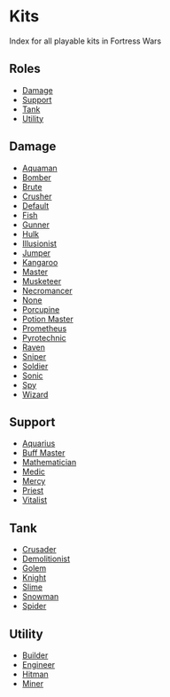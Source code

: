 # Kits
Index for all playable kits in Fortress Wars

## Roles
* [Damage](#Damage)
* [Support](#Support)
* [Tank](#Tank)
* [Utility](#Utility)

## Damage
* [Aquaman](Aquaman)
* [Bomber](Bomber)
* [Brute](Brute)
* [Crusher]()
* [Default]()
* [Fish]()
* [Gunner]()
* [Hulk]()
* [Illusionist]()
* [Jumper]()
* [Kangaroo]()
* [Master]()
* [Musketeer]()
* [Necromancer]()
* [None]()
* [Porcupine]()
* [Potion Master]()
* [Prometheus]()
* [Pyrotechnic]()
* [Raven]()
* [Sniper]()
* [Soldier]()
* [Sonic]()
* [Spy]()
* [Wizard]()

## Support
* [Aquarius](Aquarius)
* [Buff Master]()
* [Mathematician]()
* [Medic]()
* [Mercy]()
* [Priest]()
* [Vitalist]()

## Tank
* [Crusader](Crusader)
* [Demolitionist]()
* [Golem]()
* [Knight]()
* [Slime]()
* [Snowman]()
* [Spider]()

## Utility
* [Builder]()
* [Engineer]()
* [Hitman]()
* [Miner]()